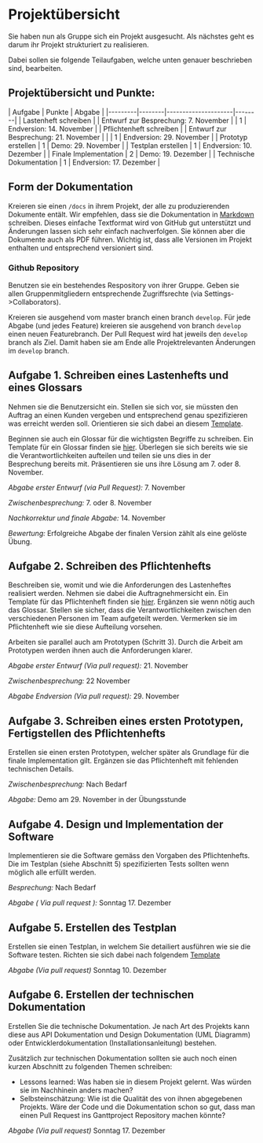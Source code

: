 # Projekt&uuml;bersicht

Sie haben nun als Gruppe sich ein Projekt ausgesucht. Als n&auml;chstes geht es darum ihr Projekt strukturiert zu realisieren. 

Dabei sollen sie folgende Teilaufgaben, welche unten genauer beschrieben sind, bearbeiten. 


## Projekt&uuml;bersicht und Punkte:

| Aufgabe | Punkte |  Abgabe |
|---------|--------|---------------------|--------|
| Lastenheft schreiben |  | Entwurf zur Besprechung: 7. November
|         |      1  |   Endversion: 14. November |
| Pflichtenheft schreiben |  | Entwurf zur Besprechung: 21. November |
|         |     1   | Endversion: 29. November |
| Prototyp erstellen | 1 | Demo: 29. November |
| Testplan erstellen | 1 |  Endversion: 10. Dezember | 
| Finale Implementation | 2 | Demo: 19. Dezember |
| Technische Dokumentation | 1 | Endversion: 17. Dezember |


## Form der Dokumentation
Kreieren sie einen `/docs` in ihrem Projekt, der alle zu produzierenden Dokumente ent&auml;lt. Wir empfehlen, dass sie die Dokumentation in [Markdown](https://help.github.com/categories/writing-on-github/) schreiben. Dieses einfache Textformat wird von GitHub gut unterst&uuml;tzt und &Auml;nderungen lassen sich sehr einfach nachverfolgen. Sie k&ouml;nnen aber die Dokumente auch als PDF f&uuml;hren. Wichtig ist, dass alle Versionen im Projekt enthalten und entsprechend versioniert sind. 

### Github Repository
Benutzen sie ein bestehendes Respository von ihrer Gruppe. Geben sie allen Gruppenmitgliedern entsprechende Zugriffsrechte (via Settings->Collaborators).

Kreieren sie ausgehend vom master branch einen branch `develop`. F&uuml;r jede Abgabe (und jedes Feature) kreieren sie ausgehend von branch `develop` einen neuen Featurebranch. Der Pull Request wird hat jeweils den `develop` branch als Ziel. Damit haben sie am Ende alle Projektrelevanten &Auml;nderungen im `develop` branch. 


## Aufgabe 1. Schreiben eines Lastenhefts und eines Glossars 
Nehmen sie die Benutzersicht ein. Stellen sie sich vor, sie m&uuml;ssten den Auftrag an einen Kunden vergeben und entsprechend genau spezifizieren was erreicht werden soll. Orientieren sie sich dabei an
diesem [Template](lastenheft-template.md).

Beginnen sie auch ein Glossar f&uuml;r die wichtigsten Begriffe zu schreiben. 
Ein Template f&uuml;r ein Glossar finden sie [hier](glossar.md).
&Uuml;berlegen sie sich bereits wie sie die Verantwortlichkeiten aufteilen und teilen sie uns dies in der Besprechung bereits mit. 
Pr&auml;sentieren sie uns ihre L&ouml;sung am 7. oder 8. November.

*Abgabe erster Entwurf (via Pull Request):* 7. November

*Zwischenbesprechung:* 7. oder 8. November

*Nachkorrektur und finale Abgabe:* 14. November

*Bewertung:* Erfolgreiche Abgabe der finalen Version z&auml;hlt als eine gel&ouml;ste &Uuml;bung.


## Aufgabe 2. Schreiben des Pflichtenhefts

Beschreiben sie, womit und wie die Anforderungen des Lastenheftes realisiert werden. Nehmen sie dabei die Auftragnehmersicht ein. Ein Template f&uuml;r das Pflichtenheft finden sie [hier](pflichtenheft-template.md).
Erg&auml;nzen sie wenn n&ouml;tig auch das Glossar. 
Stellen sie sicher, dass die Verantwortlichkeiten zwischen den verschiedenen Personen im Team aufgeteilt werden. Vermerken sie im Pflichtenheft wie sie diese Aufteilung vorsehen.

Arbeiten sie parallel auch am Prototypen (Schritt 3). Durch die Arbeit am Prototypen werden ihnen auch die Anforderungen klarer. 

*Abgabe erster Entwurf (Via pull request):* 21. November

*Zwischenbesprechung:* 22 November 

*Abgabe Endversion (Via pull request):* 29. November

## Aufgabe 3. Schreiben eines ersten Prototypen, Fertigstellen des Pflichtenhefts

Erstellen sie einen ersten Prototypen, welcher sp&auml;ter als Grundlage f&uuml;r die finale Implementation gilt. Erg&auml;nzen sie das Pflichtenheft mit fehlenden technischen Details. 

*Zwischenbesprechung:* Nach Bedarf

*Abgabe:* Demo am 29. November in der &Uuml;bungsstunde

## Aufgabe 4. Design und Implementation der Software

Implementieren sie die Software gem&auml;ss den Vorgaben des Pflichtenhefts. Die im Testplan (siehe Abschnitt 5) spezifizierten Tests sollten wenn m&ouml;glich alle erf&uuml;llt werden.

*Besprechung:* Nach Bedarf

*Abgabe ( Via pull request ):* Sonntag 17. Dezember 


## Aufgabe 5. Erstellen des Testplan

Erstellen sie einen Testplan, in welchem Sie detailiert ausf&uuml;hren wie sie die Software testen. Richten sie sich dabei nach folgendem [Template](TODO)

*Abgabe (Via pull request)* Sonntag 10. Dezember


## Aufgabe 6. Erstellen der technischen Dokumentation

Erstellen Sie die technische Dokumentation. 
Je nach Art des Projekts kann diese aus API Dokumentation und Design Dokumentation (UML Diagramm) oder Entwicklerdokumentation (Installationsanleitung) bestehen.

Zus&auml;tzlich zur technischen Dokumentation sollten sie auch noch einen kurzen Abschnitt zu folgenden Themen schreiben:

* Lessons learned: Was haben sie in diesem Projekt gelernt. Was w&uuml;rden sie im Nachhinein anders machen?
* Selbsteinsch&auml;tzung: Wie ist die Qualit&auml;t des von ihnen abgegebenen Projekts. W&auml;re der Code und die Dokumentation schon so gut, dass man einen Pull Request ins Ganttproject Repository machen k&ouml;nnte?

*Abgabe  (Via pull request)* Sonntag 17. Dezember



